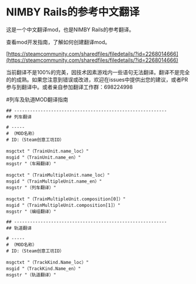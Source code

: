 # NIMBY Rails的参考中文翻译
这是一个中文翻译mod，也是NIMBY Rails的参考翻译。

查看mod开发指南，了解如何创建翻译mod。

[https://steamcommunity.com/sharedfiles/filedetails/?id=2268014666](https://steamcommunity.com/sharedfiles/filedetails/?id=2268014666)

当前翻译不是100%的完美，因技术因素游戏内一些语句无法翻译。翻译不是完全的的成熟。如果您注意到错误或改进，欢迎在issues中提供出您的建议，或者PR参与到翻译中。或者亲自参加翻译工作群：698224998

#列车及轨道MOD翻译指南
```
## ----------------------------------------------------------
## 列车翻译

# ----- 
# （MOD名称）
# ID:（Steam创意工坊ID）

msgctxt "（TrainUnit.name_loc）"
msgid "（TrainUnit.name_en）"
msgstr "（车厢翻译）"

msgctxt "（TrainMultipleUnit.name_loc）"
msgid "（TrainMultipleUnit.name_en）"
msgstr "（列车翻译）"

msgctxt "（TrainMultipleUnit.composition[0]）"
msgid "（TrainMultipleUnit.composition[1]）"
msgstr "（编组翻译）"

## ----------------------------------------------------------
## 轨道翻译

# ----- 
# （MOD名称）
# ID:（Steam创意工坊ID）

msgctxt "（TrackKind.Name_loc）"
msgid "（TrackKind.Name_en）"
msgstr "（轨道翻译）"
```
